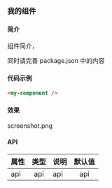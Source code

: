 ### 我的组件

#### 简介

组件简介，

同时请完善 package.json 中的内容

#### 代码示例

```html
<my-component />
```

#### 效果

screenshot.png

#### API

| 属性 | 类型 | 说明 | 默认值 |
| ------ | :------: | ------ | :------: |
| api | api | api | api |
